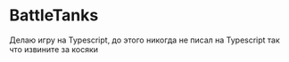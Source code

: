 # BattleTanks
Делаю игру на Typescript, до этого никогда не писал на Typescript так что извините за косяки
